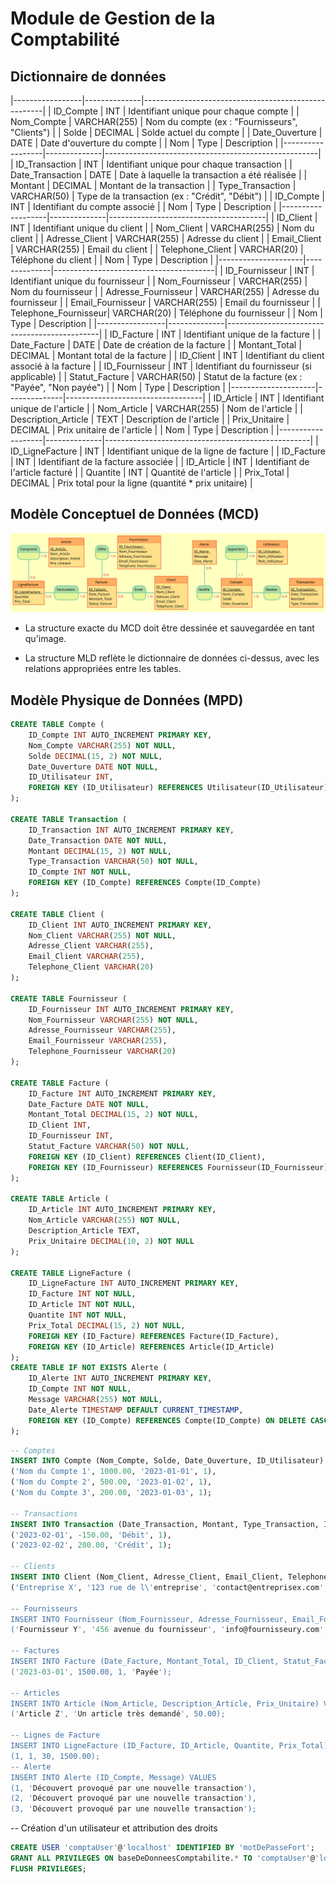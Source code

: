 # Module de Gestion de la Comptabilité

## Dictionnaire de données

|-----------------|--------------|-----------------------------------------------------|
| ID_Compte       | INT          | Identifiant unique pour chaque compte               |
| Nom_Compte      | VARCHAR(255) | Nom du compte (ex : "Fournisseurs", "Clients")      |
| Solde           | DECIMAL      | Solde actuel du compte                              |
| Date_Ouverture  | DATE         | Date d'ouverture du compte                          |
| Nom              | Type         | Description                                         |
|------------------|--------------|-----------------------------------------------------|
| ID_Transaction   | INT          | Identifiant unique pour chaque transaction          |
| Date_Transaction | DATE         | Date à laquelle la transaction a été réalisée       |
| Montant          | DECIMAL      | Montant de la transaction                           |
| Type_Transaction | VARCHAR(50)  | Type de la transaction (ex : "Crédit", "Débit")     |
| ID_Compte        | INT          | Identifiant du compte associé                       |
| Nom               | Type         | Description                           |
|-------------------|--------------|---------------------------------------|
| ID_Client         | INT          | Identifiant unique du client          |
| Nom_Client        | VARCHAR(255) | Nom du client                         |
| Adresse_Client    | VARCHAR(255) | Adresse du client                     |
| Email_Client      | VARCHAR(255) | Email du client                       |
| Telephone_Client  | VARCHAR(20)  | Téléphone du client                   |
| Nom                 | Type         | Description                            |
|---------------------|--------------|----------------------------------------|
| ID_Fournisseur      | INT          | Identifiant unique du fournisseur      |
| Nom_Fournisseur     | VARCHAR(255) | Nom du fournisseur                     |
| Adresse_Fournisseur | VARCHAR(255) | Adresse du fournisseur                 |
| Email_Fournisseur   | VARCHAR(255) | Email du fournisseur                   |
| Telephone_Fournisseur| VARCHAR(20) | Téléphone du fournisseur               |
| Nom             | Type         | Description                                  |
|-----------------|--------------|----------------------------------------------|
| ID_Facture      | INT          | Identifiant unique de la facture             |
| Date_Facture    | DATE         | Date de création de la facture               |
| Montant_Total   | DECIMAL      | Montant total de la facture                  |
| ID_Client       | INT          | Identifiant du client associé à la facture   |
| ID_Fournisseur  | INT          | Identifiant du fournisseur (si applicable)   |
| Statut_Facture  | VARCHAR(50)  | Statut de la facture (ex : "Payée", "Non payée") |
| Nom                 | Type         | Description                      |
|---------------------|--------------|----------------------------------|
| ID_Article          | INT          | Identifiant unique de l'article |
| Nom_Article         | VARCHAR(255) | Nom de l'article                |
| Description_Article | TEXT         | Description de l'article        |
| Prix_Unitaire       | DECIMAL      | Prix unitaire de l'article      |
| Nom               | Type         | Description                                       |
|-------------------|--------------|---------------------------------------------------|
| ID_LigneFacture   | INT          | Identifiant unique de la ligne de facture         |
| ID_Facture        | INT          | Identifiant de la facture associée                |
| ID_Article        | INT          | Identifiant de l'article facturé                  |
| Quantite          | INT          | Quantité de l'article                             |
| Prix_Total        | DECIMAL      | Prix total pour la ligne (quantité * prix unitaire) |

## Modèle Conceptuel de Données (MCD)

![MCD](MCDv2.svg)

- La structure exacte du MCD doit être dessinée et sauvegardée en tant qu'image.

- La structure MLD reflète le dictionnaire de données ci-dessus, avec les relations appropriées entre les tables.

## Modèle Physique de Données (MPD)

```sql
CREATE TABLE Compte (
    ID_Compte INT AUTO_INCREMENT PRIMARY KEY,
    Nom_Compte VARCHAR(255) NOT NULL,
    Solde DECIMAL(15, 2) NOT NULL,
    Date_Ouverture DATE NOT NULL,
    ID_Utilisateur INT,
    FOREIGN KEY (ID_Utilisateur) REFERENCES Utilisateur(ID_Utilisateur)
);

CREATE TABLE Transaction (
    ID_Transaction INT AUTO_INCREMENT PRIMARY KEY,
    Date_Transaction DATE NOT NULL,
    Montant DECIMAL(15, 2) NOT NULL,
    Type_Transaction VARCHAR(50) NOT NULL,
    ID_Compte INT NOT NULL,
    FOREIGN KEY (ID_Compte) REFERENCES Compte(ID_Compte)
);

CREATE TABLE Client (
    ID_Client INT AUTO_INCREMENT PRIMARY KEY,
    Nom_Client VARCHAR(255) NOT NULL,
    Adresse_Client VARCHAR(255),
    Email_Client VARCHAR(255),
    Telephone_Client VARCHAR(20)
);

CREATE TABLE Fournisseur (
    ID_Fournisseur INT AUTO_INCREMENT PRIMARY KEY,
    Nom_Fournisseur VARCHAR(255) NOT NULL,
    Adresse_Fournisseur VARCHAR(255),
    Email_Fournisseur VARCHAR(255),
    Telephone_Fournisseur VARCHAR(20)
);

CREATE TABLE Facture (
    ID_Facture INT AUTO_INCREMENT PRIMARY KEY,
    Date_Facture DATE NOT NULL,
    Montant_Total DECIMAL(15, 2) NOT NULL,
    ID_Client INT,
    ID_Fournisseur INT,
    Statut_Facture VARCHAR(50) NOT NULL,
    FOREIGN KEY (ID_Client) REFERENCES Client(ID_Client),
    FOREIGN KEY (ID_Fournisseur) REFERENCES Fournisseur(ID_Fournisseur)
);

CREATE TABLE Article (
    ID_Article INT AUTO_INCREMENT PRIMARY KEY,
    Nom_Article VARCHAR(255) NOT NULL,
    Description_Article TEXT,
    Prix_Unitaire DECIMAL(10, 2) NOT NULL
);

CREATE TABLE LigneFacture (
    ID_LigneFacture INT AUTO_INCREMENT PRIMARY KEY,
    ID_Facture INT NOT NULL,
    ID_Article INT NOT NULL,
    Quantite INT NOT NULL,
    Prix_Total DECIMAL(15, 2) NOT NULL,
    FOREIGN KEY (ID_Facture) REFERENCES Facture(ID_Facture),
    FOREIGN KEY (ID_Article) REFERENCES Article(ID_Article)
);
CREATE TABLE IF NOT EXISTS Alerte (
    ID_Alerte INT AUTO_INCREMENT PRIMARY KEY,
    ID_Compte INT NOT NULL,
    Message VARCHAR(255) NOT NULL,
    Date_Alerte TIMESTAMP DEFAULT CURRENT_TIMESTAMP,
    FOREIGN KEY (ID_Compte) REFERENCES Compte(ID_Compte) ON DELETE CASCADE
);
```

```sql
-- Comptes
INSERT INTO Compte (Nom_Compte, Solde, Date_Ouverture, ID_Utilisateur) VALUES
('Nom du Compte 1', 1000.00, '2023-01-01', 1),
('Nom du Compte 2', 500.00, '2023-01-02', 1),
('Nom du Compte 3', 200.00, '2023-01-03', 1);

-- Transactions
INSERT INTO Transaction (Date_Transaction, Montant, Type_Transaction, ID_Compte) VALUES
('2023-02-01', -150.00, 'Débit', 1),
('2023-02-02', 200.00, 'Crédit', 1);

-- Clients
INSERT INTO Client (Nom_Client, Adresse_Client, Email_Client, Telephone_Client) VALUES
('Entreprise X', '123 rue de l\'entreprise', 'contact@entreprisex.com', '0123456789');

-- Fournisseurs
INSERT INTO Fournisseur (Nom_Fournisseur, Adresse_Fournisseur, Email_Fournisseur, Telephone_Fournisseur) VALUES
('Fournisseur Y', '456 avenue du fournisseur', 'info@fournisseury.com', '9876543210');

-- Factures
INSERT INTO Facture (Date_Facture, Montant_Total, ID_Client, Statut_Facture) VALUES
('2023-03-01', 1500.00, 1, 'Payée');

-- Articles
INSERT INTO Article (Nom_Article, Description_Article, Prix_Unitaire) VALUES
('Article Z', 'Un article très demandé', 50.00);

-- Lignes de Facture
INSERT INTO LigneFacture (ID_Facture, ID_Article, Quantite, Prix_Total) VALUES
(1, 1, 30, 1500.00);
-- Alerte
INSERT INTO Alerte (ID_Compte, Message) VALUES
(1, 'Découvert provoqué par une nouvelle transaction'),
(2, 'Découvert provoqué par une nouvelle transaction'),
(3, 'Découvert provoqué par une nouvelle transaction');
```

-- Création d'un utilisateur et attribution des droits
```sql
CREATE USER 'comptaUser'@'localhost' IDENTIFIED BY 'motDePasseFort';
GRANT ALL PRIVILEGES ON baseDeDonneesComptabilite.* TO 'comptaUser'@'localhost';
FLUSH PRIVILEGES;
```
